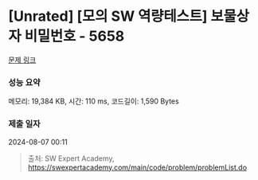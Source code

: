 # [Unrated] [모의 SW 역량테스트] 보물상자 비밀번호 - 5658 

[문제 링크](https://swexpertacademy.com/main/code/problem/problemDetail.do?contestProbId=AWXRUN9KfZ8DFAUo) 

### 성능 요약

메모리: 19,384 KB, 시간: 110 ms, 코드길이: 1,590 Bytes

### 제출 일자

2024-08-07 00:11



> 출처: SW Expert Academy, https://swexpertacademy.com/main/code/problem/problemList.do
